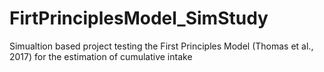 # FirtPrinciplesModel_SimStudy
Simualtion based project testing the First Principles Model (Thomas et al., 2017) for the estimation of cumulative intake
